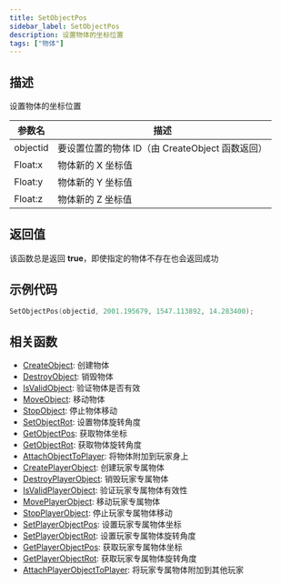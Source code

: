 ```yaml
---
title: SetObjectPos
sidebar_label: SetObjectPos
description: 设置物体的坐标位置
tags: ["物体"]
---
```


## 描述

设置物体的坐标位置

| 参数名   | 描述                                            |
| -------- | ----------------------------------------------- |
| objectid | 要设置位置的物体 ID（由 CreateObject 函数返回） |
| Float:x  | 物体新的 X 坐标值                               |
| Float:y  | 物体新的 Y 坐标值                               |
| Float:z  | 物体新的 Z 坐标值                               |

## 返回值

该函数总是返回 **true**，即使指定的物体不存在也会返回成功

## 示例代码

```c
SetObjectPos(objectid, 2001.195679, 1547.113892, 14.283400);
```

## 相关函数

- [CreateObject](CreateObject): 创建物体
- [DestroyObject](DestroyObject): 销毁物体
- [IsValidObject](IsValidObject): 验证物体是否有效
- [MoveObject](MoveObject): 移动物体
- [StopObject](StopObject): 停止物体移动
- [SetObjectRot](SetObjectRot): 设置物体旋转角度
- [GetObjectPos](GetObjectPos): 获取物体坐标
- [GetObjectRot](GetObjectRot): 获取物体旋转角度
- [AttachObjectToPlayer](AttachObjectToPlayer): 将物体附加到玩家身上
- [CreatePlayerObject](CreatePlayerObject): 创建玩家专属物体
- [DestroyPlayerObject](DestroyPlayerObject): 销毁玩家专属物体
- [IsValidPlayerObject](IsValidPlayerObject): 验证玩家专属物体有效性
- [MovePlayerObject](MovePlayerObject): 移动玩家专属物体
- [StopPlayerObject](StopPlayerObject): 停止玩家专属物体移动
- [SetPlayerObjectPos](SetPlayerObjectPos): 设置玩家专属物体坐标
- [SetPlayerObjectRot](SetPlayerObjectRot): 设置玩家专属物体旋转角度
- [GetPlayerObjectPos](GetPlayerObjectPos): 获取玩家专属物体坐标
- [GetPlayerObjectRot](GetPlayerObjectRot): 获取玩家专属物体旋转角度
- [AttachPlayerObjectToPlayer](AttachPlayerObjectToPlayer): 将玩家专属物体附加到其他玩家
